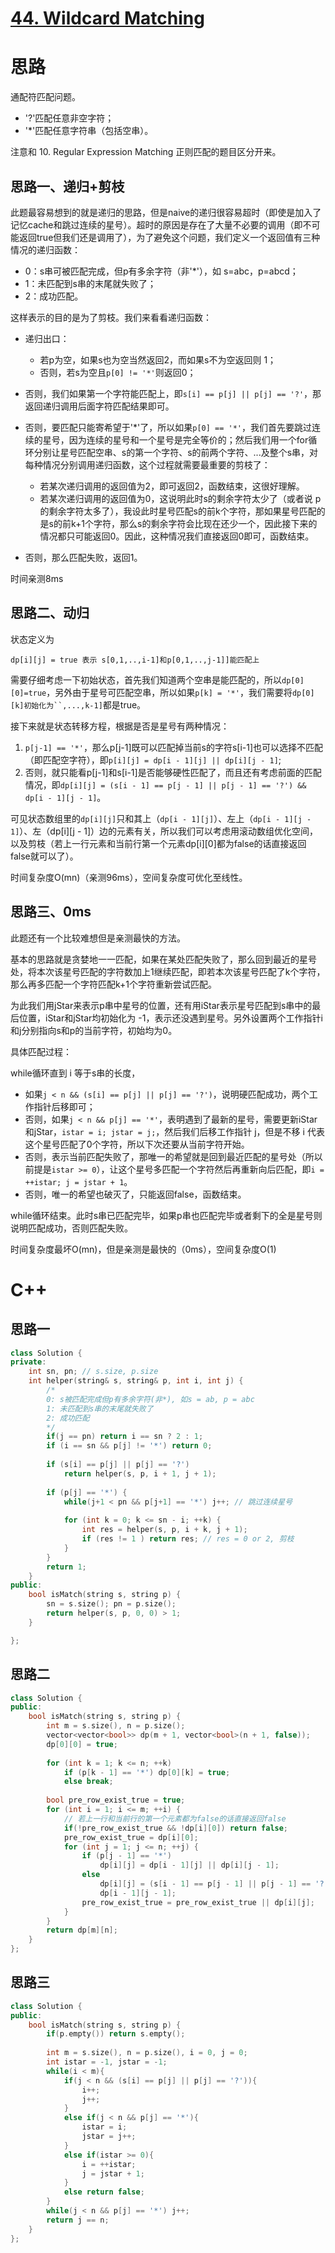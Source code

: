 # [44. Wildcard Matching](https://leetcode.com/problems/wildcard-matching/)

# 思路

通配符匹配问题。

* '?'匹配任意非空字符；
* '*'匹配任意字符串（包括空串）。

注意和 10. Regular Expression Matching 正则匹配的题目区分开来。

## 思路一、递归+剪枝

此题最容易想到的就是递归的思路，但是naive的递归很容易超时（即使是加入了记忆cache和跳过连续的星号）。超时的原因是存在了大量不必要的调用（即不可能返回true但我们还是调用了），为了避免这个问题，我们定义一个返回值有三种情况的递归函数：

* 0：s串可被匹配完成，但p有多余字符（非'*'），如 s=abc，p=abcd；
* 1：未匹配到s串的末尾就失败了；
* 2：成功匹配。

这样表示的目的是为了剪枝。我们来看看递归函数：

* 递归出口：
    * 若p为空，如果s也为空当然返回2，而如果s不为空返回则 1；
    * 否则，若s为空且`p[0] != '*'`则返回0；
* 否则，我们如果第一个字符能匹配上，即`s[i] == p[j] || p[j] == '?'`，那返回递归调用后面字符匹配结果即可。
* 否则，要匹配只能寄希望于'*'了，所以如果`p[0] == '*'`，我们首先要跳过连续的星号，因为连续的星号和一个星号是完全等价的；然后我们用一个for循环分别让星号匹配空串、s的第一个字符、s的前两个字符、...及整个s串，对每种情况分别调用递归函数，这个过程就需要最重要的剪枝了：
    * 若某次递归调用的返回值为2，即可返回2，函数结束，这很好理解。
    * 若某次递归调用的返回值为0，这说明此时s的剩余字符太少了（或者说 p 的剩余字符太多了），我设此时星号匹配s的前k个字符，那如果星号匹配的是s的前k+1个字符，那么s的剩余字符会比现在还少一个，因此接下来的情况都只可能返回0。因此，这种情况我们直接返回0即可，函数结束。

* 否则，那么匹配失败，返回1。

时间亲测8ms

## 思路二、动归

状态定义为
```
dp[i][j] = true 表示 s[0,1,..,i-1]和p[0,1,..,j-1]]能匹配上
```
需要仔细考虑一下初始状态，首先我们知道两个空串是能匹配的，所以`dp[0][0]=true`，另外由于星号可匹配空串，所以如果`p[k] = '*'`，我们需要将`dp[0][k]初始化为``,...,k-1]`都是true。

接下来就是状态转移方程，根据是否是星号有两种情况：
1. `p[j-1] == '*'`，那么p[j-1]既可以匹配掉当前s的字符s[i-1]也可以选择不匹配（即匹配空字符），即`p[i][j] = dp[i - 1][j] || dp[i][j - 1]`;
2. 否则，就只能看p[j-1]和s[i-1]是否能够硬性匹配了，而且还有考虑前面的匹配情况，即`dp[i][j] = (s[i - 1] == p[j - 1] || p[j - 1] == '?') && dp[i - 1][j - 1]`。

可见状态数组里的`dp[i][j]`只和其上（`dp[i - 1][j]`）、左上（`dp[i - 1][j - 1]`）、左（dp[i][j - 1]）边的元素有关，所以我们可以考虑用滚动数组优化空间，以及剪枝（若上一行元素和当前行第一个元素dp[i][0]都为false的话直接返回false就可以了）。

时间复杂度O(mn)（亲测96ms），空间复杂度可优化至线性。

## 思路三、0ms

此题还有一个比较难想但是亲测最快的方法。

基本的思路就是贪婪地一一匹配，如果在某处匹配失败了，那么回到最近的星号处，将本次该星号匹配的字符数加上1继续匹配，即若本次该星号匹配了k个字符，那么再多匹配一个字符匹配k+1个字符重新尝试匹配。

为此我们用jStar来表示p串中星号的位置，还有用iStar表示星号匹配到s串中的最后位置，iStar和jStar均初始化为 -1，表示还没遇到星号。另外设置两个工作指针i和j分别指向s和p的当前字符，初始均为0。

具体匹配过程：

while循环直到 i 等于s串的长度，

* 如果`j < n && (s[i] == p[j] || p[j] == '?')`，说明硬匹配成功，两个工作指针后移即可；
* 否则，如果`j < n && p[j] == '*'`，表明遇到了最新的星号，需要更新iStar和jStar，`istar = i; jstar = j;`，然后我们后移工作指针 j，但是不移 i 代表这个星号匹配了0个字符，所以下次还要从当前字符开始。
* 否则，表示当前匹配失败了，那唯一的希望就是回到最近匹配的星号处（所以前提是`istar >= 0`），让这个星号多匹配一个字符然后再重新向后匹配，即`i = ++istar; j = jstar + 1`。
* 否则，唯一的希望也破灭了，只能返回false，函数结束。

while循环结束。此时s串已匹配完毕，如果p串也匹配完毕或者剩下的全是星号则说明匹配成功，否则匹配失败。

时间复杂度最坏O(mn)，但是亲测是最快的（0ms），空间复杂度O(1)


# C++
## 思路一
``` C++
class Solution {
private:
    int sn, pn; // s.size, p.size
    int helper(string& s, string& p, int i, int j) {
        /*
        0: s被匹配完成但p有多余字符(非*), 如s = ab, p = abc
        1: 未匹配到s串的末尾就失败了
        2: 成功匹配
        */
        if(j == pn) return i == sn ? 2 : 1;
        if (i == sn && p[j] != '*') return 0; 
        
        if (s[i] == p[j] || p[j] == '?')
            return helper(s, p, i + 1, j + 1);
        
        if (p[j] == '*') {
            while(j+1 < pn && p[j+1] == '*') j++; // 跳过连续星号
            
            for (int k = 0; k <= sn - i; ++k) {
                int res = helper(s, p, i + k, j + 1);
                if (res != 1 ) return res; // res = 0 or 2, 剪枝
            }
        }
        return 1;
    }
public:
    bool isMatch(string s, string p) {
        sn = s.size(); pn = p.size();
        return helper(s, p, 0, 0) > 1;
    }

};
```

## 思路二
``` C++
class Solution {
public:
    bool isMatch(string s, string p) {
        int m = s.size(), n = p.size();
        vector<vector<bool>> dp(m + 1, vector<bool>(n + 1, false));
        dp[0][0] = true;
        
        for (int k = 1; k <= n; ++k)
            if (p[k - 1] == '*') dp[0][k] = true;
            else break;
        
        bool pre_row_exist_true = true;
        for (int i = 1; i <= m; ++i) {
            // 若上一行和当前行的第一个元素都为false的话直接返回false
            if(!pre_row_exist_true && !dp[i][0]) return false;
            pre_row_exist_true = dp[i][0];
            for (int j = 1; j <= n; ++j) {
                if (p[j - 1] == '*')
                    dp[i][j] = dp[i - 1][j] || dp[i][j - 1];
                else
                    dp[i][j] = (s[i - 1] == p[j - 1] || p[j - 1] == '?') &&
                    dp[i - 1][j - 1];
                pre_row_exist_true = pre_row_exist_true || dp[i][j];
            }
        }
        return dp[m][n];
    }
};
```
## 思路三
``` C++
class Solution {
public:
    bool isMatch(string s, string p) {
        if(p.empty()) return s.empty();
        
        int m = s.size(), n = p.size(), i = 0, j = 0;
        int istar = -1, jstar = -1;
        while(i < m){
            if(j < n && (s[i] == p[j] || p[j] == '?')){
                i++; 
                j++;
            }
            else if(j < n && p[j] == '*'){
                istar = i; 
                jstar = j++;
            }
            else if(istar >= 0){
                i = ++istar;
                j = jstar + 1;
            }
            else return false;
        }
        while(j < n && p[j] == '*') j++;
        return j == n;
    }
};
```